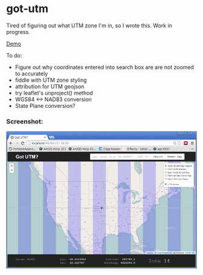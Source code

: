 got-utm
=======

Tired of figuring out what UTM zone I'm in, so I wrote this. Work in progress. 

[Demo](http://gdmf.me/maps/gotutm/)

To do:

- Figure out why coordinates entered into search box are are not zoomed to accurately
- fiddle with UTM zone styling
- attribution for UTM geojson
- try leaflet's unproject() method
- WGS84 <-> NAD83 conversion
- State Plane conversion?

### Screenshot:

![localhost](/screenshots/gotutm.png?raw=true)

